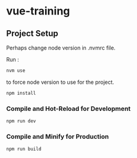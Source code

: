 # vue-training

## Project Setup

Perhaps change node version in .nvmrc file.

Run :
```sh
nvm use
```
to force node version to use for the project.

```sh
npm install
```

### Compile and Hot-Reload for Development

```sh
npm run dev
```

### Compile and Minify for Production

```sh
npm run build
```
